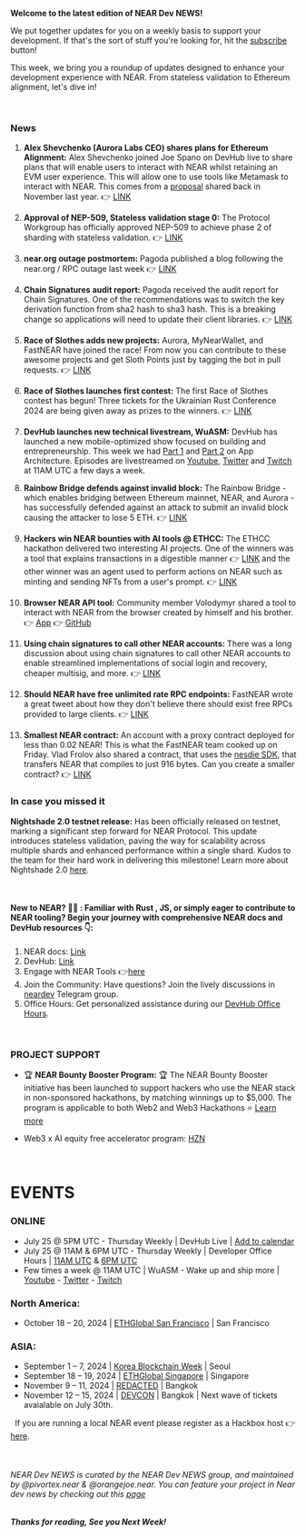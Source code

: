 **Welcome to the latest edition of NEAR Dev NEWS!**


We put together updates for you on a weekly basis to support your development. If that's the sort of stuff you're looking for, hit the [subscribe](https://neardevhub.us21.list-manage.com/subscribe?u=24aee19c18def43a73854f24d&id=c38bf6663b) button!


This week, we bring you a roundup of updates designed to enhance your development experience with NEAR. From stateless validation to Ethereum alignment, let's dive in!




&nbsp;


### News


1. **Alex Shevchenko (Aurora Labs CEO) shares plans for Ethereum Alignment:**
Alex Shevchenko joined Joe Spano on DevHub live to share plans that will enable users to interact with NEAR whilst retaining an EVM user experience. This will allow one to use tools like Metamask to interact with NEAR. This comes from a [proposal](https://github.com/near/NEPs/issues/518) shared back in November last year. 👉 [LINK](https://www.youtube.com/watch?v=2vGbHJhwGSk&t=2540s)


2. **Approval of NEP-509, Stateless validation stage 0:**
The Protocol Workgroup has officially approved NEP-509 to achieve phase 2 of sharding with stateless validation. 👉 [LINK](https://github.com/near/NEPs/pull/509/files#diff-6a0303f0a0bbbb5536acb0f78d7a7d7c446194c39ba9c0d7cbb8e0c9a52a345a)


3. **near.org outage postmortem:**
Pagoda published a blog following the near.org / RPC outage last week 👉 [LINK](https://docs.near.org/blog/2024-07-11-near-org-outage)


4. **Chain Signatures audit report:**
Pagoda received the audit report for Chain Signatures. One of the recommendations was to switch the key derivation function from sha2 hash to sha3 hash. This is a breaking change so applications will need to update their client libraries. 👉 [LINK](https://t.me/chain_abstraction/1709)


5. **Race of Slothes adds new projects:**
Aurora, MyNearWallet, and FastNEAR have joined the race! From now you can contribute to these awesome projects and get Sloth Points just by tagging the bot in pull requests. 👉 [LINK](https://race-of-sloths.com/)


6. **Race of Slothes launches first contest:**
The first Race of Slothes contest has begun! Three tickets for the Ukrainian Rust Conference 2024 are being given away as prizes to the winners. 👉 [LINK](https://x.com/race_of_sloths/status/1813282289817624826)


7. **DevHub launches new technical livestream, WuASM:**
DevHub has launched a new mobile-optimized show focused on building and entrepreneurship. This week we had [Part 1](https://www.youtube.com/watch?v=jgb_oxDV9Bc&t=800s) and [Part 2](https://www.youtube.com/watch?v=kdEaniVOvR4&t=565s) on App Architecture. Episodes are livestreamed on [Youtube](https://www.youtube.com/@NEARDevHub), [Twitter](https://x.com/neardevhub) and [Twitch](https://www.twitch.tv/neardevhub) at 11AM UTC a few days a week.  


8. **Rainbow Bridge defends against invalid block:**
The Rainbow Bridge - which enables bridging between Ethereum mainnet, NEAR, and Aurora - has successfully defended against an attack to submit an invalid block causing the attacker to lose 5 ETH. 👉 [LINK](https://x.com/BowenWang18/status/1812290216662835456)


9. **Hackers win NEAR bounties with AI tools @ ETHCC:**
The ETHCC hackathon delivered two interesting AI projects. One of the winners was a tool that explains transactions in a digestible manner 👉 [LINK](https://github.com/mohamedalichelbi/ethbrussels24) and the other winner was an agent used to perform actions on NEAR such as minting and sending NFTs from a user's prompt. 👉 [LINK](https://github.com/RezaRahemtola/near-ai-assistant)


10. **Browser NEAR API tool:**
Community member Volodymyr shared a tool to interact with NEAR from the browser created by himself and his brother. 👉 [App](https://lantstool.io/) 👉 [GitHub](https://github.com/lantstools/ui.web.lantstool)


11. **Using chain signatures to call other NEAR accounts:**
There was a long discussion about using chain signatures to call other NEAR accounts to enable streamlined implementations of social login and recovery, cheaper multisig, and more. 👉 [LINK](https://t.me/chain_abstraction/1653)


12. **Should NEAR have free unlimited rate RPC endpoints:**
FastNEAR wrote a great tweet about how they don't believe there should exist free RPCs provided to large clients. 👉 [LINK](https://x.com/fast_near/status/1813004796271460404)


13. **Smallest NEAR contract:**
An account with a proxy contract deployed for less than 0.02 NEAR! This is what the FastNEAR team cooked up on Friday. Vlad Frolov also shared a contract, that uses the [nesdie SDK](https://github.com/austinabell/nesdie), that transfers NEAR that compiles to just 916 bytes. Can you create a smaller contract? 👉 [LINK](https://x.com/fast_near/status/1814446732450689324)


### In case you missed it 

**Nightshade 2.0 testnet release:** 
Has been officially released on testnet, marking a significant step forward for NEAR Protocol. This update introduces stateless validation, paving the way for scalability across multiple shards and enhanced performance within a single shard. Kudos to the team for their hard work in delivering this milestone! Learn more about Nightshade 2.0 [here](https://t.co/MnnzEYI8dA).


&nbsp; 
#### **New to NEAR? 👨‍💻 :** Familiar with Rust , JS, or simply eager to contribute to NEAR tooling? Begin your journey with comprehensive NEAR docs and DevHub resources 👇:

1. NEAR docs: [Link](https://docs.near.org/)
2. DevHub: [Link](https://neardevhub.org/)
3. Engage with NEAR Tools 👉[here](https://near.social/devhub.near/widget/app?page=blog&id=2496)
4. Join the Community: Have questions? Join the lively discussions in [neardev](https://t.me/neardev) Telegram group.
5. Office Hours: Get personalized assistance during our [DevHub Office Hours](https://near.social/devhub.near/widget/app?page=community&handle=devrel&tab=office-hours).


&nbsp; 
### PROJECT SUPPORT

- 🏆 **NEAR Bounty Booster Program:** 🏆
The NEAR Bounty Booster initiative has been launched to support hackers who use the NEAR stack in non-sponsored hackathons, by matching winnings up to $5,000. The program is applicable to both Web2 and Web3 Hackathons ⭐️
[Learn more](https://near.social/devhub.near/widget/app?page=blog&id=3021)

- Web3 x AI equity free accelerator program: [HZN](https://www.hzn.xyz/hzn)


&nbsp; 

# EVENTS 

### ONLINE
- July 25 @ 5PM UTC - Thursday Weekly | DevHub Live | [Add to calendar](https://calendar.google.com/calendar/event?action=TEMPLATE&tmeid=N2QzdmJudHI5ZDlncTRqdWQwMjQ0amZ1NmRfMjAyNDA3MjVUMTcwMDAwWiBjX2Y1NGVkMzdmZDkyMzI3YWNkYzdlNDM0M2ZlNDA3MjJhZTU3OTdiNmM4MjkyOWJhOTNlOWYzYTg5YzY5NjU3YWJAZw&tmsrc=c_f54ed37fd92327acdc7e4343fe40722ae5797b6c82929ba93e9f3a89c69657ab%40group.calendar.google.com&scp=ALL)
- July 25 @ 11AM & 6PM UTC - Thursday Weekly | Developer Office Hours | [11AM UTC](https://calendar.google.com/calendar/event?action=TEMPLATE&tmeid=MWd1Y2ZkNG9jcWEybHZkdGs1Mm4yYWZrYm9fMjAyNDA3MjVUMTEwMDAwWiBjX2Y1NGVkMzdmZDkyMzI3YWNkYzdlNDM0M2ZlNDA3MjJhZTU3OTdiNmM4MjkyOWJhOTNlOWYzYTg5YzY5NjU3YWJAZw&tmsrc=c_f54ed37fd92327acdc7e4343fe40722ae5797b6c82929ba93e9f3a89c69657ab%40group.calendar.google.com&scp=ALL) & [6PM UTC](https://calendar.google.com/calendar/event?action=TEMPLATE&tmeid=MHFhYjAzdmR1NXFkbjVjb3BhZWY2MGtnZG9fMjAyNDA3MjVUMTgwMDAwWiBjX2Y1NGVkMzdmZDkyMzI3YWNkYzdlNDM0M2ZlNDA3MjJhZTU3OTdiNmM4MjkyOWJhOTNlOWYzYTg5YzY5NjU3YWJAZw&tmsrc=c_f54ed37fd92327acdc7e4343fe40722ae5797b6c82929ba93e9f3a89c69657ab%40group.calendar.google.com&scp=ALL)
- Few times a week @ 11AM UTC | WuASM - Wake up and ship more | [Youtube](https://www.youtube.com/@NEARDevHub) - [Twitter](https://x.com/neardevhub) - [Twitch](https://www.twitch.tv/neardevhub) 

### North America:
- October 18 – 20, 2024 | [ETHGlobal San Francisco](https://ethglobal.com/events/sanfrancisco2024) | San Francisco

### ASIA:
- September 1 – 7, 2024 | [Korea Blockchain Week](https://koreablockchainweek.com/) | Seoul
- September 18 – 19, 2024 | [ETHGlobal Singapore](https://ethglobal.com/events/singapore2024) | Singapore 
- November 9 – 11, 2024 | [REDACTED](https://redactedbangkok.ai/) | Bangkok 
- November 12 – 15, 2024 | [DEVCON](https://devcon.org/en/) | Bangkok | Next wave of tickets avaialable on July 30th.

&nbsp; 
If you are running a local NEAR event please register as a Hackbox host 👉 [here](https://near.org/hackbox.near/widget/home). 

&nbsp; 
###### NEAR Dev NEWS is curated by the NEAR Dev NEWS group, and maintained by @pivortex.near & @orangejoe.near. You can feature your project in Near dev news by checking out this [page](https://near.social/devhub.near/widget/app?page=community&handle=neardevnews&tab=how-to-get-featured)


##### Thanks for reading, See you Next Week!












